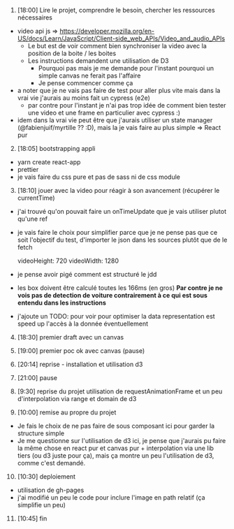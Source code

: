 1. [18:00] Lire le projet, comprendre le besoin, chercher les ressources nécessaires

- video api js => https://developer.mozilla.org/en-US/docs/Learn/JavaScript/Client-side_web_APIs/Video_and_audio_APIs
  - Le but est de voir comment bien synchroniser la video avec la position de la boite / les boites
  - Les instructions demandent une utilisation de D3
    - Pourquoi pas mais je me demande pour l'instant pourquoi un simple canvas ne ferait pas l'affaire
    - Je pense commencer comme ça
- a noter que je ne vais pas faire de test pour aller plus vite mais dans la vrai vie j'aurais au moins fait un cypress (e2e)
  - par contre pour l'instant je n'ai pas trop idée de comment bien tester une video et une frame en particulier avec cypress :)
- idem dans la vrai vie peut être que j'aurais utiliser un state manager (@fabienjuif/myrtille ?? :D), mais la je vais faire au plus simple => React pur

2. [18:05] bootstrapping appli

- yarn create react-app
- prettier
- je vais faire du css pure et pas de sass ni de css module

3. [18:10] jouer avec la video pour réagir à son avancement (récupérer le currentTime)

- j'ai trouvé qu'on pouvait faire un onTimeUpdate que je vais utiliser plutot qu'une ref
- je vais faire le choix pour simplifier parce que je ne pense pas que ce soit l'objectif du test, d'importer le json dans les sources plutôt que de le fetch

  videoHeight: 720
  videoWidth: 1280

- je pense avoir pigé comment est structuré le jdd
- les box doivent être calculé toutes les 166ms (en gros)
  **Par contre je ne vois pas de detection de voiture contrairement à ce qui est sous entendu dans les instructions**
- j'ajoute un TODO: pour voir pour optimiser la data representation est speed up l'accès à la donnée éventuellement

4. [18:30] premier draft avec un canvas

5. [19:00] premier poc ok avec canvas (pause)

6. [20:14] reprise - installation et utilisation d3

7. [21:00] pause

8. [9:30] reprise du projet utilisation de requestAnimationFrame et un peu d'interpolation via range et domain de d3

9. [10:00] remise au propre du projet

- Je fais le choix de ne pas faire de sous composant ici pour garder la structure simple
- Je me questionne sur l'utilisation de d3 ici, je pense que j'aurais pu faire la même chose en react pur et canvas pur + interpolation via une lib tiers (ou d3 juste pour ça), mais ça montre un peu l'utilisation de d3, comme c'est demandé.

10. [10:30] deploiement

- utilisation de gh-pages
- j'ai modifié un peu le code pour inclure l'image en path relatif (ça simplifie un peu)

11. [10:45] fin
